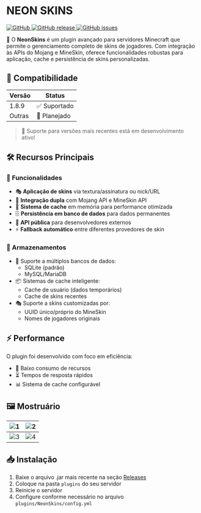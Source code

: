 # NEON SKINS

[![GitHub](https://img.shields.io/github/license/neomin-2007/neonskins?color=ff69b4)
![GitHub release](https://img.shields.io/github/v/release/neomin-2007/neonskins?color=ff69b4)
![GitHub issues](https://img.shields.io/github/issues/neomin-2007/neonskins?color=ff69b4)](https://github.com/neomin-2007/Neon-Skins/edit/main/readme.md)

🤖 O **NeonSkins** é um plugin avançado para servidores Minecraft que permite o gerenciamento completo de skins de jogadores. Com integração às APIs do Mojang e MineSkin, oferece funcionalidades robustas para aplicação, cache e persistência de skins personalizadas.

## 🧪 Compatibilidade

| Versão | Status       |
|--------|--------------|
| 1.8.9  | ✅ Suportado |
| Outras | 🚧 Planejado |

> 📌 Suporte para versões mais recentes está em desenvolvimento ativo!

## 🛠 Recursos Principais

### 🔧 Funcionalidades
- 🎭 **Aplicação de skins** via textura/assinatura ou nick/URL
- 🔄 **Integração dupla** com Mojang API e MineSkin API
- 💾 **Sistema de cache** em memória para performance otimizada
- 🗄️ **Persistência em banco de dados** para dados permanentes
- 🚀 **API pública** para desenvolvedores externos
- ⚡ **Fallback automático** entre diferentes provedores de skin

### 🔧 Armazenamentos
- 💾 Suporte a múltiplos bancos de dados:
  - SQLite (padrão)
  - MySQL/MariaDB
- 📦 Sistemas de cache inteligente:
  - Cache de usuário (dados temporários)
  - Cache de skins recentes
- 🎭 Suporte a skins customizadas por:
  - UUID único/próprio do MineSkin
  - Nomes de jogadores originais

## ⚡ Performance

O plugin foi desenvolvido com foco em eficiência:
- 🚀 Baixo consumo de recursos
- ⏳ Tempos de resposta rápidos
- 📊 Sistema de cache configurável

## 🖼️ Mostruário

| ![1](https://imgur.com/blvIeA5.png) | ![2](https://imgur.com/onJeC7G.png) |
|--------------------------------------|--------------------------------------|
| ![3](https://imgur.com/W0794XY.png) | ![4](https://imgur.com/SJh0imm.png) |

## 📥 Instalação

1. Baixe o arquivo .jar mais recente na seção [Releases](https://github.com/seu-usuario/NeonSkins/releases)
2. Coloque na pasta `plugins` do seu servidor
3. Reinicie o servidor
4. Configure conforme necessário no arquivo `plugins/NeonSkins/config.yml`
